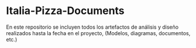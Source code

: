 # Italia-Pizza-Documents
En este repositorio se incluyen todos los artefactos de análisis y diseño realizados hasta la fecha en el proyecto, (Modelos, diagramas, documentos, etc.)
